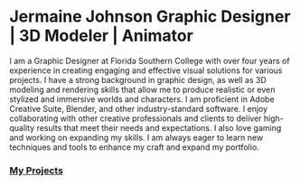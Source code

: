 
<h1>
Jermaine Johnson
Graphic Designer | 3D Modeler | Animator
</h1>

<p>
I am a Graphic Designer at Florida Southern College with over four years of experience in creating engaging and effective visual solutions for various projects. I have a strong background in graphic design, as well as 3D modeling and rendering skills that allow me to produce realistic or even stylized and immersive worlds and characters. I am proficient in Adobe Creative Suite, Blender, and other industry-standard software. I enjoy collaborating with other creative professionals and clients to deliver high-quality results that meet their needs and expectations. I also love gaming and working on expanding my skills. I am always eager to learn new techniques and tools to enhance my craft and expand my portfolio.
</p>


<h3>

[My Projects](./projects.md) </h3>

